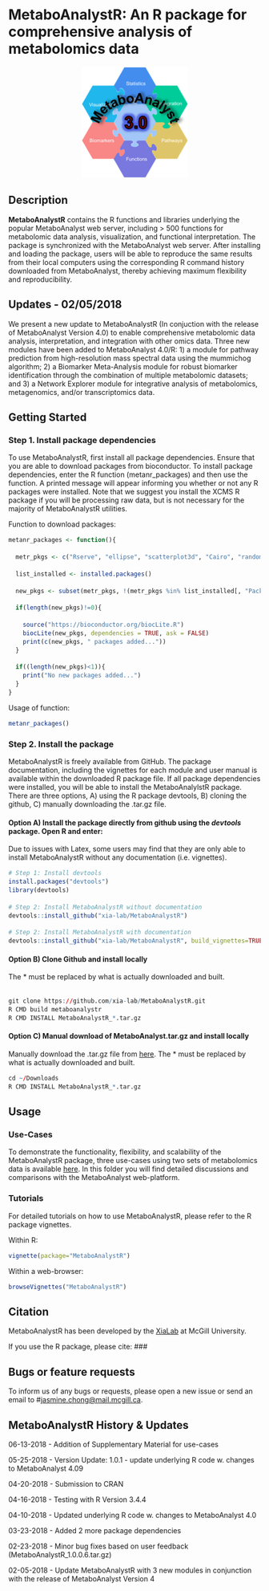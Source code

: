# MetaboAnalystR: An R package for comprehensive analysis of metabolomics data

<p align="center">
  <img src="https://github.com/jsychong/MetaboAnalystR/blob/master/docs/metaboanalyst_logo.png">
</p>

## Description 

**MetaboAnalystR** contains the R functions and libraries underlying the popular MetaboAnalyst web server, including > 500 functions for metabolomic data analysis, visualization, and functional interpretation. The package is synchronized with the MetaboAnalyst web server. After installing and loading the package, users will be able to reproduce the same results from their local computers using the corresponding R command history downloaded from MetaboAnalyst, thereby achieving maximum flexibility and reproducibility.

## Updates - 02/05/2018

We present a new update to MetaboAnalystR (In conjuction with the release of MetaboAnalyst Version 4.0) to enable comprehensive metabolomic data analysis, interpretation, and integration with other omics data. Three new modules have been added to MetaboAnalyst 4.0/R: 1) a module for pathway prediction from high-resolution mass spectral data using the mummichog algorithm; 2) a Biomarker Meta-Analysis module for robust biomarker identification through the combination of multiple metabolomic datasets; and 3) a Network Explorer module for integrative analysis of metabolomics, metagenomics, and/or transcriptomics data. 

## Getting Started

### Step 1. Install package dependencies 

To use MetaboAnalystR, first install all package dependencies. Ensure that you are able to download packages from bioconductor. To install package dependencies, enter the R function (metanr_packages) and then use the function. A printed message will appear informing you whether or not any R packages were installed. Note that we suggest you install the XCMS R package if you will be processing raw data, but is not necessary for the majority of MetaboAnalystR utilities. 

Function to download packages:

```R
metanr_packages <- function(){

  metr_pkgs <- c("Rserve", "ellipse", "scatterplot3d", "Cairo", "randomForest", "caTools", "e1071", "som", "impute", "pcaMethods", "RJSONIO", "ROCR", "globaltest", "GlobalAncova", "Rgraphviz", "preprocessCore", "genefilter", "pheatmap", "SSPA", "sva", "Rcpp", "pROC", "data.table", "limma", "car", "fitdistrplus", "lars", "Hmisc", "magrittr", "methods", "xtable", "pls", "caret", "lattice", "igraph", "gplots", "KEGGgraph", "reshape", "RColorBrewer", "tibble", "siggenes")
  
  list_installed <- installed.packages()
  
  new_pkgs <- subset(metr_pkgs, !(metr_pkgs %in% list_installed[, "Package"]))
  
  if(length(new_pkgs)!=0){
    
    source("https://bioconductor.org/biocLite.R")
    biocLite(new_pkgs, dependencies = TRUE, ask = FALSE)
    print(c(new_pkgs, " packages added..."))
  }
  
  if((length(new_pkgs)<1)){
    print("No new packages added...")
  }
}
```
Usage of function:
```R
metanr_packages()
```

### Step 2. Install the package

MetaboAnalystR is freely available from GitHub. The package documentation, including the vignettes for each module and user manual is available within the downloaded R package file. If all package dependencies were installed, you will be able to install the MetaboAnalylstR package. There are three options, A) using the R package devtools, B) cloning the github, C) manually downloading the .tar.gz file.

#### Option A) Install the package directly from github using the *devtools* package. Open R and enter:

Due to issues with Latex, some users may find that they are only able to install MetaboAnalystR without any documentation (i.e. vignettes).  

```R
# Step 1: Install devtools
install.packages("devtools")
library(devtools)

# Step 2: Install MetaboAnalystR without documentation
devtools::install_github("xia-lab/MetaboAnalystR")

# Step 2: Install MetaboAnalystR with documentation
devtools::install_github("xia-lab/MetaboAnalystR", build_vignettes=TRUE)
```

#### Option B) Clone Github and install locally

The * must be replaced by what is actually downloaded and built.  

```R

git clone https://github.com/xia-lab/MetaboAnalystR.git
R CMD build metaboanalystr
R CMD INSTALL MetaboAnalystR_*.tar.gz

```

#### Option C) Manual download of MetaboAnalyst.tar.gz and install locally

Manually download the .tar.gz file from [here](https://github.com/jsychong/MetaboAnalystR/blob/master/MetaboAnalystR_1.0.1.tar.gz). The * must be replaced by what is actually downloaded and built.  

```R
cd ~/Downloads
R CMD INSTALL MetaboAnalystR_*.tar.gz

```

## Usage

### Use-Cases

To demonstrate the functionality, flexibility, and scalability of the MetaboAnalystR package, three use-cases using two sets of metabolomics data is available [here](https://github.com/jsychong/MetaboAnalystR/tree/master/Supplementary_Material). In this folder you will find detailed discussions and comparisons with the MetaboAnalyst web-platform.

### Tutorials

For detailed tutorials on how to use MetaboAnalystR, please refer to the R package vignettes. 

Within R:
```R
vignette(package="MetaboAnalystR")
```

Within a web-browser:
```R
browseVignettes("MetaboAnalystR")
```

## Citation

MetaboAnalystR has been developed by the [XiaLab](http://xialabresearch.com/) at McGill University. 

If you use the R package, please cite: ###

## Bugs or feature requests

To inform us of any bugs or requests, please open a new issue or send an email to #jasmine.chong@mail.mcgill.ca.

## MetaboAnalystR History & Updates

06-13-2018 - Addition of Supplementary Material for use-cases

05-25-2018 - Version Update: 1.0.1 - update underlying R code w. changes to MetaboAnalyst 4.09

04-20-2018 - Submission to CRAN

04-16-2018 - Testing with R Version 3.4.4

04-10-2018 - Updated underlying R code w. changes to MetaboAnalyst 4.0 

03-23-2018 - Added 2 more package dependencies 

02-23-2018 - Minor bug fixes based on user feedback (MetaboAnalystR_1.0.0.6.tar.gz)

02-05-2018 - Update MetaboAnalystR with 3 new modules in conjunction with the release of MetaboAnalyst Version 4
